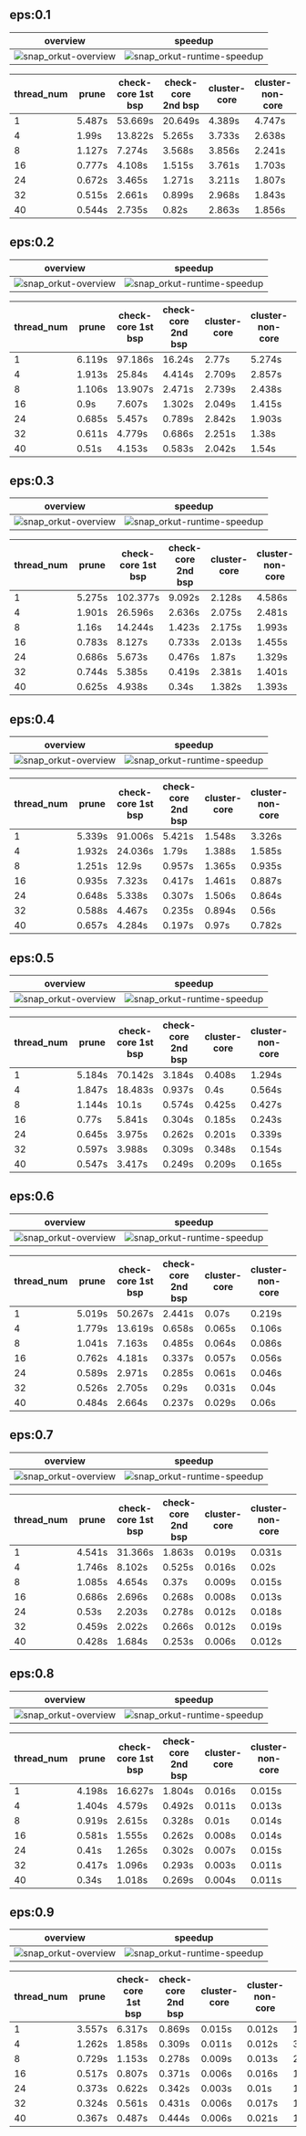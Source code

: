 ## eps:0.1

overview | speedup
--- | ---
![snap_orkut-overview](../../figures/scalability_new1_better_pruning/snap_orkut-eps:0.1-min_pts:5-overview.png) | ![snap_orkut-runtime-speedup](../../figures/scalability_new1_better_pruning/snap_orkut-eps:0.1-min_pts:5-runtime-speedup.png)

thread_num | prune | check-core 1st bsp | check-core 2nd bsp | cluster-core | cluster-non-core | total | total speedup
--- | --- | --- | --- | --- | --- | --- | ---
1 | 5.487s | 53.669s | 20.649s | 4.389s | 4.747s | 88.945s | 1.000
4 | 1.99s | 13.822s | 5.265s | 3.733s | 2.638s | 27.451s | 3.240
8 | 1.127s | 7.274s | 3.568s | 3.856s | 2.241s | 18.069s | 4.923
16 | 0.777s | 4.108s | 1.515s | 3.761s | 1.703s | 11.867s | 7.495
24 | 0.672s | 3.465s | 1.271s | 3.211s | 1.807s | 10.428s | 8.529
32 | 0.515s | 2.661s | 0.899s | 2.968s | 1.843s | 8.889s | 10.006
40 | 0.544s | 2.735s | 0.82s | 2.863s | 1.856s | 8.82s | 10.084

## eps:0.2

overview | speedup
--- | ---
![snap_orkut-overview](../../figures/scalability_new1_better_pruning/snap_orkut-eps:0.2-min_pts:5-overview.png) | ![snap_orkut-runtime-speedup](../../figures/scalability_new1_better_pruning/snap_orkut-eps:0.2-min_pts:5-runtime-speedup.png)

thread_num | prune | check-core 1st bsp | check-core 2nd bsp | cluster-core | cluster-non-core | total | total speedup
--- | --- | --- | --- | --- | --- | --- | ---
1 | 6.119s | 97.186s | 16.24s | 2.77s | 5.274s | 127.593s | 1.000
4 | 1.913s | 25.84s | 4.414s | 2.709s | 2.857s | 37.736s | 3.381
8 | 1.106s | 13.907s | 2.471s | 2.739s | 2.438s | 22.663s | 5.630
16 | 0.9s | 7.607s | 1.302s | 2.049s | 1.415s | 13.275s | 9.612
24 | 0.685s | 5.457s | 0.789s | 2.842s | 1.903s | 11.679s | 10.925
32 | 0.611s | 4.779s | 0.686s | 2.251s | 1.38s | 9.711s | 13.139
40 | 0.51s | 4.153s | 0.583s | 2.042s | 1.54s | 8.832s | 14.447

## eps:0.3

overview | speedup
--- | ---
![snap_orkut-overview](../../figures/scalability_new1_better_pruning/snap_orkut-eps:0.3-min_pts:5-overview.png) | ![snap_orkut-runtime-speedup](../../figures/scalability_new1_better_pruning/snap_orkut-eps:0.3-min_pts:5-runtime-speedup.png)

thread_num | prune | check-core 1st bsp | check-core 2nd bsp | cluster-core | cluster-non-core | total | total speedup
--- | --- | --- | --- | --- | --- | --- | ---
1 | 5.275s | 102.377s | 9.092s | 2.128s | 4.586s | 123.461s | 1.000
4 | 1.901s | 26.596s | 2.636s | 2.075s | 2.481s | 35.691s | 3.459
8 | 1.16s | 14.244s | 1.423s | 2.175s | 1.993s | 20.997s | 5.880
16 | 0.783s | 8.127s | 0.733s | 2.013s | 1.455s | 13.113s | 9.415
24 | 0.686s | 5.673s | 0.476s | 1.87s | 1.329s | 10.037s | 12.301
32 | 0.744s | 5.385s | 0.419s | 2.381s | 1.401s | 10.333s | 11.948
40 | 0.625s | 4.938s | 0.34s | 1.382s | 1.393s | 8.682s | 14.220

## eps:0.4

overview | speedup
--- | ---
![snap_orkut-overview](../../figures/scalability_new1_better_pruning/snap_orkut-eps:0.4-min_pts:5-overview.png) | ![snap_orkut-runtime-speedup](../../figures/scalability_new1_better_pruning/snap_orkut-eps:0.4-min_pts:5-runtime-speedup.png)

thread_num | prune | check-core 1st bsp | check-core 2nd bsp | cluster-core | cluster-non-core | total | total speedup
--- | --- | --- | --- | --- | --- | --- | ---
1 | 5.339s | 91.006s | 5.421s | 1.548s | 3.326s | 106.643s | 1.000
4 | 1.932s | 24.036s | 1.79s | 1.388s | 1.585s | 30.734s | 3.470
8 | 1.251s | 12.9s | 0.957s | 1.365s | 0.935s | 17.41s | 6.125
16 | 0.935s | 7.323s | 0.417s | 1.461s | 0.887s | 11.026s | 9.672
24 | 0.648s | 5.338s | 0.307s | 1.506s | 0.864s | 8.666s | 12.306
32 | 0.588s | 4.467s | 0.235s | 0.894s | 0.56s | 6.745s | 15.811
40 | 0.657s | 4.284s | 0.197s | 0.97s | 0.782s | 6.893s | 15.471

## eps:0.5

overview | speedup
--- | ---
![snap_orkut-overview](../../figures/scalability_new1_better_pruning/snap_orkut-eps:0.5-min_pts:5-overview.png) | ![snap_orkut-runtime-speedup](../../figures/scalability_new1_better_pruning/snap_orkut-eps:0.5-min_pts:5-runtime-speedup.png)

thread_num | prune | check-core 1st bsp | check-core 2nd bsp | cluster-core | cluster-non-core | total | total speedup
--- | --- | --- | --- | --- | --- | --- | ---
1 | 5.184s | 70.142s | 3.184s | 0.408s | 1.294s | 80.215s | 1.000
4 | 1.847s | 18.483s | 0.937s | 0.4s | 0.564s | 22.234s | 3.608
8 | 1.144s | 10.1s | 0.574s | 0.425s | 0.427s | 12.673s | 6.330
16 | 0.77s | 5.841s | 0.304s | 0.185s | 0.243s | 7.346s | 10.920
24 | 0.645s | 3.975s | 0.262s | 0.201s | 0.339s | 5.424s | 14.789
32 | 0.597s | 3.988s | 0.309s | 0.348s | 0.154s | 5.398s | 14.860
40 | 0.547s | 3.417s | 0.249s | 0.209s | 0.165s | 4.59s | 17.476

## eps:0.6

overview | speedup
--- | ---
![snap_orkut-overview](../../figures/scalability_new1_better_pruning/snap_orkut-eps:0.6-min_pts:5-overview.png) | ![snap_orkut-runtime-speedup](../../figures/scalability_new1_better_pruning/snap_orkut-eps:0.6-min_pts:5-runtime-speedup.png)

thread_num | prune | check-core 1st bsp | check-core 2nd bsp | cluster-core | cluster-non-core | total | total speedup
--- | --- | --- | --- | --- | --- | --- | ---
1 | 5.019s | 50.267s | 2.441s | 0.07s | 0.219s | 58.019s | 1.000
4 | 1.779s | 13.619s | 0.658s | 0.065s | 0.106s | 16.229s | 3.575
8 | 1.041s | 7.163s | 0.485s | 0.064s | 0.086s | 8.842s | 6.562
16 | 0.762s | 4.181s | 0.337s | 0.057s | 0.056s | 5.397s | 10.750
24 | 0.589s | 2.971s | 0.285s | 0.061s | 0.046s | 3.955s | 14.670
32 | 0.526s | 2.705s | 0.29s | 0.031s | 0.04s | 3.594s | 16.143
40 | 0.484s | 2.664s | 0.237s | 0.029s | 0.06s | 3.477s | 16.687

## eps:0.7

overview | speedup
--- | ---
![snap_orkut-overview](../../figures/scalability_new1_better_pruning/snap_orkut-eps:0.7-min_pts:5-overview.png) | ![snap_orkut-runtime-speedup](../../figures/scalability_new1_better_pruning/snap_orkut-eps:0.7-min_pts:5-runtime-speedup.png)

thread_num | prune | check-core 1st bsp | check-core 2nd bsp | cluster-core | cluster-non-core | total | total speedup
--- | --- | --- | --- | --- | --- | --- | ---
1 | 4.541s | 31.366s | 1.863s | 0.019s | 0.031s | 37.823s | 1.000
4 | 1.746s | 8.102s | 0.525s | 0.016s | 0.02s | 10.411s | 3.633
8 | 1.085s | 4.654s | 0.37s | 0.009s | 0.015s | 6.136s | 6.164
16 | 0.686s | 2.696s | 0.268s | 0.008s | 0.013s | 3.673s | 10.298
24 | 0.53s | 2.203s | 0.278s | 0.012s | 0.018s | 3.044s | 12.425
32 | 0.459s | 2.022s | 0.266s | 0.012s | 0.019s | 2.781s | 13.601
40 | 0.428s | 1.684s | 0.253s | 0.006s | 0.012s | 2.386s | 15.852

## eps:0.8

overview | speedup
--- | ---
![snap_orkut-overview](../../figures/scalability_new1_better_pruning/snap_orkut-eps:0.8-min_pts:5-overview.png) | ![snap_orkut-runtime-speedup](../../figures/scalability_new1_better_pruning/snap_orkut-eps:0.8-min_pts:5-runtime-speedup.png)

thread_num | prune | check-core 1st bsp | check-core 2nd bsp | cluster-core | cluster-non-core | total | total speedup
--- | --- | --- | --- | --- | --- | --- | ---
1 | 4.198s | 16.627s | 1.804s | 0.016s | 0.015s | 22.663s | 1.000
4 | 1.404s | 4.579s | 0.492s | 0.011s | 0.013s | 6.502s | 3.486
8 | 0.919s | 2.615s | 0.328s | 0.01s | 0.014s | 3.889s | 5.827
16 | 0.581s | 1.555s | 0.262s | 0.008s | 0.014s | 2.422s | 9.357
24 | 0.41s | 1.265s | 0.302s | 0.007s | 0.015s | 2.002s | 11.320
32 | 0.417s | 1.096s | 0.293s | 0.003s | 0.011s | 1.823s | 12.432
40 | 0.34s | 1.018s | 0.269s | 0.004s | 0.011s | 1.644s | 13.785

## eps:0.9

overview | speedup
--- | ---
![snap_orkut-overview](../../figures/scalability_new1_better_pruning/snap_orkut-eps:0.9-min_pts:5-overview.png) | ![snap_orkut-runtime-speedup](../../figures/scalability_new1_better_pruning/snap_orkut-eps:0.9-min_pts:5-runtime-speedup.png)

thread_num | prune | check-core 1st bsp | check-core 2nd bsp | cluster-core | cluster-non-core | total | total speedup
--- | --- | --- | --- | --- | --- | --- | ---
1 | 3.557s | 6.317s | 0.869s | 0.015s | 0.012s | 10.773s | 1.000
4 | 1.262s | 1.858s | 0.309s | 0.011s | 0.012s | 3.455s | 3.118
8 | 0.729s | 1.153s | 0.278s | 0.009s | 0.013s | 2.185s | 4.930
16 | 0.517s | 0.807s | 0.371s | 0.006s | 0.016s | 1.719s | 6.267
24 | 0.373s | 0.622s | 0.342s | 0.003s | 0.01s | 1.353s | 7.962
32 | 0.324s | 0.561s | 0.431s | 0.006s | 0.017s | 1.342s | 8.028
40 | 0.367s | 0.487s | 0.444s | 0.006s | 0.021s | 1.328s | 8.112

